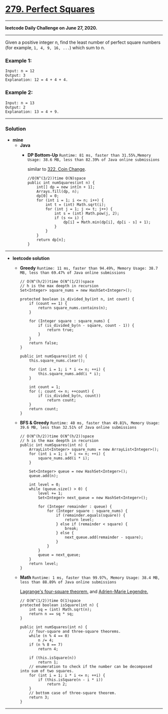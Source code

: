 # [279. Perfect Squares](https://leetcode.com/problems/perfect-squares/)

---

**leetcode Daily Challenge on June 27, 2020.**

---

Given a positive integer n, find the least number of perfect square numbers (for example, `1, 4, 9, 16, ...`) which sum to n.

### Example 1:
```
Input: n = 12
Output: 3 
Explanation: 12 = 4 + 4 + 4.
```

### Example 2:
```
Input: n = 13
Output: 2
Explanation: 13 = 4 + 9.
```

---

### Solution
* **mine**
  * **Java**
    * **DP Bottom-Up** `Runtime: 81 ms, faster than 31.55%,Memory Usage: 38.6 MB, less than 82.39% of Java online submissions`
    
      similar to [322. Coin Change](https://github.com/103style/LeetCode/blob/master/Dynamic%20Programming/322.%20Coin%20Change.md).
      ```
      //O(N^(3/2))time O(N)space
      public int numSquares(int n) {
          int[] dp = new int[n + 1];
          Arrays.fill(dp, n);
          dp[0] = 0;
          for (int i = 1; i <= n; i++) {
              int t = (int) Math.sqrt(i);
              for (int j = 1; j <= t; j++) {
                  int s = (int) Math.pow(j, 2);
                  if (s <= i) {
                      dp[i] = Math.min(dp[i], dp[i - s] + 1);
                  }
              }
          }
          return dp[n];
      }
      ```
  
  
---

* **leetcode solution**
  * **Greedy** `Runtime: 11 ms, faster than 94.49%, Memory Usage: 38.7 MB, less than 69.47% of Java online submissions `
    ```
    // O(N^(h/2))time O(N^(1/2))space
    // h is the max deepth in recursion
    Set<Integer> square_nums = new HashSet<Integer>();

    protected boolean is_divided_by(int n, int count) {
        if (count == 1) {
            return square_nums.contains(n);
        }

        for (Integer square : square_nums) {
            if (is_divided_by(n - square, count - 1)) {
                return true;
            }
        }
        return false;
    }

    public int numSquares(int n) {
        this.square_nums.clear();

        for (int i = 1; i * i <= n; ++i) {
            this.square_nums.add(i * i);
        }

        int count = 1;
        for (; count <= n; ++count) {
            if (is_divided_by(n, count))
                return count;
        }
        return count;
    }
    ```

  * **BFS & Greedy** `Runtime: 40 ms, faster than 49.81%, Memory Usage: 39.6 MB, less than 32.51% of Java online submissions`
    ```
    // O(N^(h/2))time O(N^(h/2))space
    // h is the max deepth in recursion
    public int numSquares(int n) {
        ArrayList<Integer> square_nums = new ArrayList<Integer>();
        for (int i = 1; i * i <= n; ++i) {
            square_nums.add(i * i);
        }

        Set<Integer> queue = new HashSet<Integer>();
        queue.add(n);

        int level = 0;
        while (queue.size() > 0) {
            level += 1;
            Set<Integer> next_queue = new HashSet<Integer>();

            for (Integer remainder : queue) {
                for (Integer square : square_nums) {
                    if (remainder.equals(square)) {
                        return level;
                    } else if (remainder < square) {
                        break;
                    } else {
                        next_queue.add(remainder - square);
                    }
                }
            }
            queue = next_queue;
        }
        return level;
    }
    ```


  * **Math** `Runtime: 1 ms, faster than 99.97%, Memory Usage: 38.4 MB, less than 88.89% of Java online submissions`
    
    [Lagrange's four-square theorem.](https://en.wikipedia.org/wiki/Lagrange%27s_four-square_theorem) and [Adrien-Marie Legendre.](https://en.wikipedia.org/wiki/Adrien-Marie_Legendre)
  
    ```
    // O(N^(1/2))time O(1)space
    protected boolean isSquare(int n) {
        int sq = (int) Math.sqrt(n);
        return n == sq * sq;
    }

    public int numSquares(int n) {
        // four-square and three-square theorems.
        while (n % 4 == 0)
            n /= 4;
        if (n % 8 == 7)
            return 4;

        if (this.isSquare(n))
            return 1;
        // enumeration to check if the number can be decomposed into sum of two squares.
        for (int i = 1; i * i <= n; ++i) {
            if (this.isSquare(n - i * i))
                return 2;
        }
        // bottom case of three-square theorem.
        return 3;
    }
    ```

--- 
